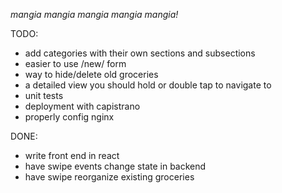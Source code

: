 *mangia mangia mangia mangia mangia!*

TODO:
  * add categories with their own sections and subsections
  * easier to use /new/ form
  * way to hide/delete old groceries
  * a detailed view you should hold or double tap to navigate to
  * unit tests
  * deployment with capistrano
  * properly config nginx

DONE:
  * write front end in react
  * have swipe events change state in backend
  * have swipe reorganize existing groceries

